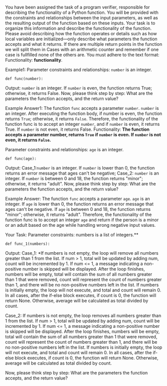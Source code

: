 
You have been assigned the task of a program verifier, responsible for describing the functionality of a Python function. You will be provided with the constraints and relationships between the input parameters, as well as the resulting output of the function based on these inputs. Your task is to organize this information and describe the functionality of the function. Please avoid describing how the function operates or details such as how local variables are initialized—only describe what parameters the function accepts and what it returns. If there are multiple return points in the function we will split them in Cases with an arithmetic counter and remember if one case is fullfilled none of the others are. You must adhere to the text format: Functionality: **functionality**.


Example1:
Parameter constraints and relationships: `number` is an integer.
```
def func(number):
```
Output: `number` is an integer. If `number` is even, the function returns True; otherwise, it returns False.
Now, please think step by step: What are the parameters the function accepts, and the return value?


Example Answer1:
The function `func` accepts a parameter `number`. `number` is an integer. After executing the function body, if number is even, the function returns `True`; otherwise, it returns `False`. Therefore, the functionality of the function func is to accept an integer `number`, and if `number` is even, it returns True. If `number` is not even, it returns False.
Functionality: **The function accepts a parameter number, returns `True` if `number` is even. If `number` is not even, it returns `False`.**


Parameter constraints and relationships: `age` is an integer.
```
def func(age):
```
Output: Case_1:`number` is an integer. If `number` is lower than 0, the function returns an error message that ages can't be negative; 
        Case_2: `number` is an integer. If `number` is between 0 and 18, the function returns "minor"; otherwise, it returns "adult".
Now, please think step by step: What are the parameters the function accepts, and the return value?


Example Answer:
The function `func` accepts a parameter `age`. `age` is an integer. If `age` is lower than 0, the function returns an error message that ages can't be negative. If `age` is between 0 and 18, the function returns "minor"; otherwise, it returns "adult". Therefore, the functionality of the function func is to accept an integer `age`  and return if the person is a minor or an adult based on the age while handling wrong negative input values.


Your Task:
Parameter constraints: numbers is a list of integers.**
```
def func_1(numbers):
```
Output: Case_1: *If numbers is not empty, the loop will remove all numbers greater than 1 from the list. If num > 1, total will be updated by adding num, count will be incremented by 1. If num <= 1, a message indicating a non-positive number is skipped will be displayed. After the loop finishes, numbers will be empty, total will contain the sum of all numbers greater than 1 that were removed, count will represent the count of numbers greater than 1, and there will be no non-positive numbers left in the list. If numbers is initially empty, the loop will not execute, and total and count will remain 0. In all cases, after the if-else block executes, if count is 0, the function will return None. Otherwise, average will be calculated as total divided by count.

Case_2: If numbers is not empty, the loop removes all numbers greater than 1 from the list. If num > 1, total will be updated by adding num, count will be incremented by 1. If num <= 1, a message indicating a non-positive number is skipped will be displayed. After the loop finishes, numbers will be empty, total will contain the sum of all numbers greater than 1 that were removed, count will represent the count of numbers greater than 1, and there will be no non-positive numbers left in the list. If numbers is initially empty, the loop will not execute, and total and count will remain 0. In all cases, after the if-else block executes, if count is 0, the function will return None. Otherwise, average will be calculated as total divided by count.

Now, please think step by step: What are the parameters the function accepts, and the return value?
